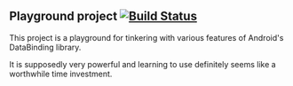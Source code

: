 ## Playground project [![Build Status](https://travis-ci.org/worric/databinding-playground.svg?branch=master)](https://travis-ci.org/worric/databinding-playground)

This project is a playground for tinkering with various features of Android's DataBinding library.

It is supposedly very powerful and learning to use definitely seems like a worthwhile time investment.
